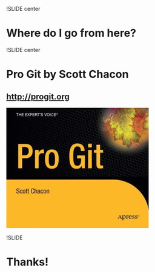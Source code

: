 !SLIDE center

# Where do I go from here?



!SLIDE center

# Pro Git by Scott Chacon

## <u>http://progit.org</u>

![progit](progit.jpg)



!SLIDE

# Thanks!